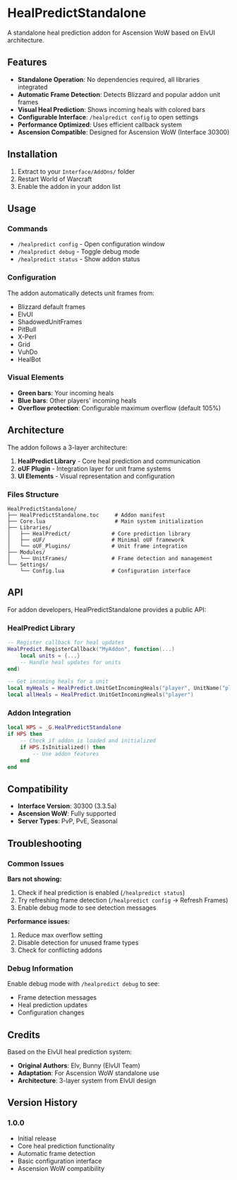 # HealPredictStandalone

A standalone heal prediction addon for Ascension WoW based on ElvUI architecture.

## Features

- **Standalone Operation**: No dependencies required, all libraries integrated
- **Automatic Frame Detection**: Detects Blizzard and popular addon unit frames
- **Visual Heal Prediction**: Shows incoming heals with colored bars
- **Configurable Interface**: `/healpredict config` to open settings
- **Performance Optimized**: Uses efficient callback system
- **Ascension Compatible**: Designed for Ascension WoW (Interface 30300)

## Installation

1. Extract to your `Interface/AddOns/` folder
2. Restart World of Warcraft
3. Enable the addon in your addon list

## Usage

### Commands
- `/healpredict config` - Open configuration window
- `/healpredict debug` - Toggle debug mode
- `/healpredict status` - Show addon status

### Configuration
The addon automatically detects unit frames from:
- Blizzard default frames
- ElvUI
- ShadowedUnitFrames
- PitBull
- X-Perl
- Grid
- VuhDo
- HealBot

### Visual Elements
- **Green bars**: Your incoming heals
- **Blue bars**: Other players' incoming heals
- **Overflow protection**: Configurable maximum overflow (default 105%)

## Architecture

The addon follows a 3-layer architecture:

1. **HealPredict Library** - Core heal prediction and communication
2. **oUF Plugin** - Integration layer for unit frame systems
3. **UI Elements** - Visual representation and configuration

### Files Structure
```
HealPredictStandalone/
├── HealPredictStandalone.toc     # Addon manifest
├── Core.lua                      # Main system initialization
├── Libraries/
│   ├── HealPredict/             # Core prediction library
│   ├── oUF/                     # Minimal oUF framework
│   └── oUF_Plugins/             # Unit frame integration
├── Modules/
│   └── UnitFrames/              # Frame detection and management
└── Settings/
    └── Config.lua               # Configuration interface
```

## API

For addon developers, HealPredictStandalone provides a public API:

### HealPredict Library
```lua
-- Register callback for heal updates
HealPredict.RegisterCallback("MyAddon", function(...)
    local units = {...}
    -- Handle heal updates for units
end)

-- Get incoming heals for a unit
local myHeals = HealPredict.UnitGetIncomingHeals("player", UnitName("player"))
local allHeals = HealPredict.UnitGetIncomingHeals("player")
```

### Addon Integration
```lua
local HPS = _G.HealPredictStandalone
if HPS then
    -- Check if addon is loaded and initialized
    if HPS.IsInitialized() then
        -- Use addon features
    end
end
```

## Compatibility

- **Interface Version**: 30300 (3.3.5a)
- **Ascension WoW**: Fully supported
- **Server Types**: PvP, PvE, Seasonal

## Troubleshooting

### Common Issues

**Bars not showing:**
1. Check if heal prediction is enabled (`/healpredict status`)
2. Try refreshing frame detection (`/healpredict config` → Refresh Frames)
3. Enable debug mode to see detection messages

**Performance issues:**
1. Reduce max overflow setting
2. Disable detection for unused frame types
3. Check for conflicting addons

### Debug Information

Enable debug mode with `/healpredict debug` to see:
- Frame detection messages
- Heal prediction updates
- Configuration changes

## Credits

Based on the ElvUI heal prediction system:
- **Original Authors**: Elv, Bunny (ElvUI Team)
- **Adaptation**: For Ascension WoW standalone use
- **Architecture**: 3-layer system from ElvUI design

## Version History

### 1.0.0
- Initial release
- Core heal prediction functionality
- Automatic frame detection
- Basic configuration interface
- Ascension WoW compatibility